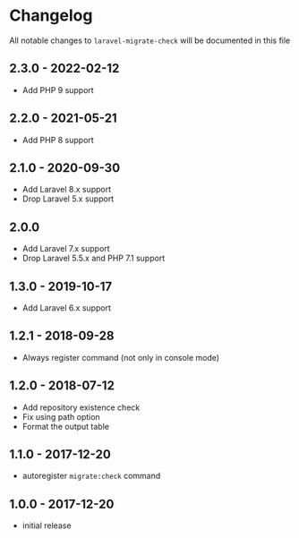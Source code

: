 # Changelog

All notable changes to `laravel-migrate-check` will be documented in this file

## 2.3.0 - 2022-02-12

- Add PHP 9 support

## 2.2.0 - 2021-05-21

- Add PHP 8 support

## 2.1.0 - 2020-09-30

- Add Laravel 8.x support
- Drop Laravel 5.x support

## 2.0.0

- Add Laravel 7.x support
- Drop Laravel 5.5.x and PHP 7.1 support

## 1.3.0 - 2019-10-17

- Add Laravel 6.x support

## 1.2.1 - 2018-09-28

- Always register command (not only in console mode)

## 1.2.0 - 2018-07-12

- Add repository existence check
- Fix using path option
- Format the output table

## 1.1.0 - 2017-12-20

- autoregister `migrate:check` command

## 1.0.0 - 2017-12-20

- initial release
